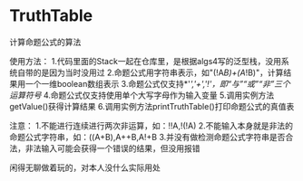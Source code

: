 # TruthTable
计算命题公式的算法

使用方法：
1.代码里面的Stack一起在仓库里，是根据algs4写的泛型栈，没用系统自带的是因为当时没用过
2.命题公式用字符串表示，如"(!A*B)+(A*!B)"，计算结果用一个一维boolean数组表示
3.命题公式仅支持*'*','+','!'，即“与”“或”“非”三个运算符号*
4.命题公式仅支持使用单个大写字母作为输入变量
5.调用实例方法getValue()获得计算结果
6.调用实例方法printTruthTable()打印命题公式的真值表

注意：
1.不能进行连续进行两次非运算，如：!!A,!(!A)
2.不能输入本身就是非法的命题公式字符串，如：((A+B),A++B,A!+B
3.并没有做检测命题公式字符串是否合法，非法输入可能会获得一个错误的结果，但没用报错

闲得无聊做着玩的，对本人没什么实际用处

